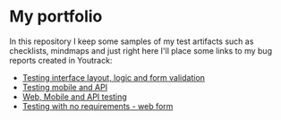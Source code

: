 # My portfolio

In this repository I keep some samples of my test artifacts such as checklists, mindmaps and just right here I'll place some links to my bug reports created in Youtrack:

- [Testing interface layout, logic and form validation](https://yuliayadrevskayaqa54a.youtrack.cloud/tag/%D1%81%D0%BF%D1%80%D0%B8%D0%BD%D1%82%202-3)
- [Testing mobile and API](https://yuliayadrevskayaqa54a.youtrack.cloud/tag/%D1%81%D0%BF%D1%80%D0%B8%D0%BD%D1%82%203-4)
- [Web, Mobile and API testing](https://yuliayadrevskayaqa54a.youtrack.cloud/issues/ps2?q=%D1%82%D0%B5%D0%B3:%20%D0%94%D0%B8%D0%BF%D0%BB%D0%BE%D0%BC)
- [Testing with no requirements - web form](https://yuliayadrevskayaqa54a.youtrack.cloud/issues?q=tes%20%D1%82%D0%B5%D0%B3:%20%7B%D1%82%D0%B5%D1%81%D1%82%20%D1%82%D0%B5%D0%B3%7D)




